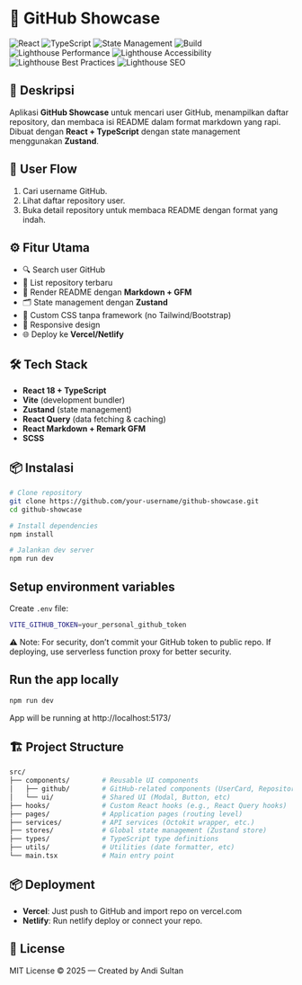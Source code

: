 # 📌 GitHub Showcase  

![React](https://img.shields.io/badge/React-18-blue?logo=react)
![TypeScript](https://img.shields.io/badge/TypeScript-5-blue?logo=typescript)
![State Management](https://img.shields.io/badge/Zustand-Store-orange)
![Build](https://img.shields.io/github/actions/workflow/status/your-username/github-showcase/ci.yml?branch=main)
![Lighthouse Performance](https://img.shields.io/badge/Performance-95-brightgreen)
![Lighthouse Accessibility](https://img.shields.io/badge/Accessibility-92-brightgreen)
![Lighthouse Best Practices](https://img.shields.io/badge/Best%20Practices-100-brightgreen)
![Lighthouse SEO](https://img.shields.io/badge/SEO-98-brightgreen)

## 📖 Deskripsi
Aplikasi **GitHub Showcase** untuk mencari user GitHub, menampilkan daftar repository, dan membaca isi README dalam format markdown yang rapi.  
Dibuat dengan **React + TypeScript** dengan state management menggunakan **Zustand**.


## 🎯 User Flow
1. Cari username GitHub.  
2. Lihat daftar repository user.  
3. Buka detail repository untuk membaca README dengan format yang indah.  

## ⚙️ Fitur Utama
- 🔍 Search user GitHub  
- 📂 List repository terbaru  
- 📑 Render README dengan **Markdown + GFM**  
- 🗂️ State management dengan **Zustand**  
- 🎨 Custom CSS tanpa framework (no Tailwind/Bootstrap)  
- 📱 Responsive design  
- 🌐 Deploy ke **Vercel/Netlify**  

## 🛠️ Tech Stack
- **React 18 + TypeScript**
- **Vite** (development bundler)
- **Zustand** (state management)
- **React Query** (data fetching & caching)
- **React Markdown + Remark GFM**
- **SCSS** 

## 📦 Instalasi
```bash
# Clone repository
git clone https://github.com/your-username/github-showcase.git
cd github-showcase

# Install dependencies
npm install

# Jalankan dev server
npm run dev
```


## Setup environment variables

Create `.env` file:
```bash
VITE_GITHUB_TOKEN=your_personal_github_token
```
⚠️ Note: For security, don’t commit your GitHub token to public repo.
If deploying, use serverless function proxy for better security.

## Run the app locally
```bash
npm run dev
```
App will be running at http://localhost:5173/

## 🏗️ Project Structure
```bash
src/
├── components/        # Reusable UI components
│   ├── github/        # GitHub-related components (UserCard, RepositoryList, etc)
│   └── ui/            # Shared UI (Modal, Button, etc)
├── hooks/             # Custom React hooks (e.g., React Query hooks)
├── pages/             # Application pages (routing level)
├── services/          # API services (Octokit wrapper, etc.)
├── stores/            # Global state management (Zustand store)
├── types/             # TypeScript type definitions
├── utils/             # Utilities (date formatter, etc)
└── main.tsx           # Main entry point
```

## 📦 Deployment
- **Vercel**: Just push to GitHub and import repo on vercel.com
- **Netlify**: Run netlify deploy or connect your repo.

## 📝 License

MIT License © 2025 — Created by Andi Sultan

